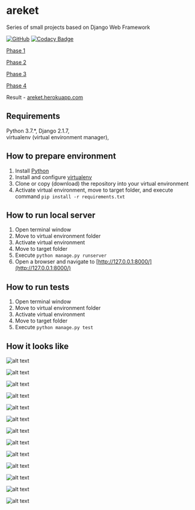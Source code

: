 # areket
Series of small projects based on Django Web Framework

[![GitHub](https://img.shields.io/github/license/mashape/apistatus.svg)](https://github.com/BurhanH/areket/blob/master/LICENSE)
[![Codacy Badge](https://api.codacy.com/project/badge/Grade/194faa458a1347bfac202f240fdae9bf)](https://www.codacy.com/app/BurhanH/areket?utm_source=github.com&amp;utm_medium=referral&amp;utm_content=BurhanH/areket&amp;utm_campaign=Badge_Grade)

[Phase 1](https://github.com/BurhanH/areket-phase-1 "Phase 1") 

[Phase 2](https://github.com/BurhanH/areket-phase-2 "Phase 2")

[Phase 3](https://github.com/BurhanH/areket-phase-3 "Phase 3")

[Phase 4](https://github.com/BurhanH/areket-phase-4 "Phase 4") 

Result - [areket.herokuapp.com](https://areket.herokuapp.com/ "Areket project")

## Requirements
Python 3.7.\*, Django 2.1.7, <br>
virtualenv (virtual environment manager), <br>

## How to prepare environment
1) Install [Python](https://www.python.org/downloads/)
2) Install and configure [virtualenv](https://packaging.python.org/guides/installing-using-pip-and-virtualenv/)
3) Clone or copy (download) the repository into your virtual environment
4) Activate virtual environment, move to target folder, and execute command `pip install -r requirements.txt`

## How to run local server
1) Open terminal window
2) Move to virtual environment folder
3) Activate virtual environment
4) Move to target folder
5) Execute `python manage.py runserver`
6) Open a browser and navigate to [http://127.0.0.1:8000/](http://127.0.0.1:8000/)

## How to run tests
1) Open terminal window
2) Move to virtual environment folder
3) Activate virtual environment
4) Move to target folder
5) Execute `python manage.py test`

## How it looks like

![alt text](https://github.com/BurhanH/areket/raw/master/screenshots/phase-1-1.png "Phase 1. Home page") <br>

![alt text](https://github.com/BurhanH/areket/raw/master/screenshots/phase-1-2.png "Phase 1. About page") <br>

![alt text](https://github.com/BurhanH/areket/raw/master/screenshots/phase-2-1.png "Phase 2. Home page") <br>

![alt text](https://github.com/BurhanH/areket/raw/master/screenshots/phase-2-2.png "Phase 2. Admin login page") <br>

![alt text](https://github.com/BurhanH/areket/raw/master/screenshots/phase-2-3.png "Phase 2. Admin page") <br>

![alt text](https://github.com/BurhanH/areket/raw/master/screenshots/phase-2-4.png "Phase 2. Admin post page") <br>

![alt text](https://github.com/BurhanH/areket/raw/master/screenshots/phase-3-1.png "Phase 3. Home page") <br>

![alt text](https://github.com/BurhanH/areket/raw/master/screenshots/phase-3-2.png "Phase 3. Post page") <br>

![alt text](https://github.com/BurhanH/areket/raw/master/screenshots/phase-3-3.png "Phase 3. Admin page") <br>

![alt text](https://github.com/BurhanH/areket/raw/master/screenshots/phase-3-4.png "Phase 3. Posts page") <br>

![alt text](https://github.com/BurhanH/areket/raw/master/screenshots/phase-3-5.png "Phase 3. Edit post page") <br>

![alt text](https://github.com/BurhanH/areket/raw/master/screenshots/phase-3-6.png "Phase 3. Post history page") <br>

![alt text](https://github.com/BurhanH/areket/raw/master/screenshots/phase-3-7.png "Phase 3. New post page") <br>
